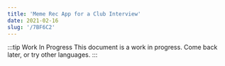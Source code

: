 ```yaml
---
title: 'Meme Rec App for a Club Interview'
date: 2021-02-16
slug: '/7BF6C2'
---
```


:::tip Work In Progress
This document is a work in progress. Come back later, or try other languages.
:::
